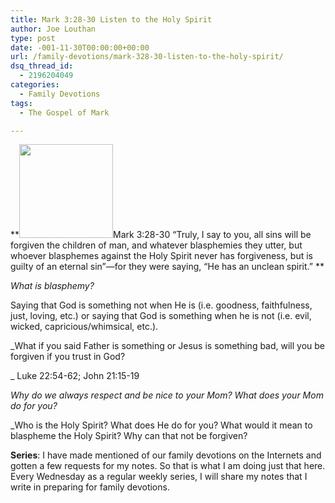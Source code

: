 ```yaml
---
title: Mark 3:28-30 Listen to the Holy Spirit
author: Joe Louthan
type: post
date: -001-11-30T00:00:00+00:00
url: /family-devotions/mark-328-30-listen-to-the-holy-spirit/
dsq_thread_id:
  - 2196204049
categories:
  - Family Devotions
tags:
  - The Gospel of Mark

---
```

**[<img class="alignright size-thumbnail wp-image-652" title="holySpiritStPeters" alt="" src="https://i0.wp.com/theologic.us/wp-content/uploads/2012/09/holySpiritStPeters.jpg?resize=150%2C150" width="150" height="150" srcset="https://i0.wp.com/theologic.us/wp-content/uploads/2012/09/holySpiritStPeters.jpg?resize=150%2C150 150w, https://i0.wp.com/theologic.us/wp-content/uploads/2012/09/holySpiritStPeters.jpg?zoom=2&resize=150%2C150 300w, https://i0.wp.com/theologic.us/wp-content/uploads/2012/09/holySpiritStPeters.jpg?zoom=3&resize=150%2C150 450w" sizes="(max-width: 150px) 100vw, 150px" data-recalc-dims="1" />][1]Mark 3:28-30 “Truly, I say to you, all sins will be forgiven the children of man, and whatever blasphemies they utter, but whoever blasphemes against the Holy Spirit never has forgiveness, but is guilty of an eternal sin”—for they were saying, “He has an unclean spirit.” **

_What is blasphemy?_

Saying that God is something not when He is (i.e. goodness, faithfulness, just, loving, etc.) or saying that God is something when he is not (i.e. evil, wicked, capricious/whimsical, etc.).

_What if you said Father is something or Jesus is something bad, will you be forgiven if you trust in God?
  
_ Luke 22:54-62; John 21:15-19

_Why do we always respect and be nice to your Mom? What does your Mom do for you?_

_Who is the Holy Spirit? What does He do for you? What would it mean to blaspheme the Holy Spirit? Why can that not be forgiven?</p> 

</em>

**Series**: I have made mentioned of our family devotions on the Internets and gotten a few requests for my notes. So that is what I am doing just that here. Every Wednesday as a regular weekly series, I will share my notes that I write in preparing for family devotions.

 [1]: https://i0.wp.com/theologic.us/wp-content/uploads/2012/09/holySpiritStPeters.jpg